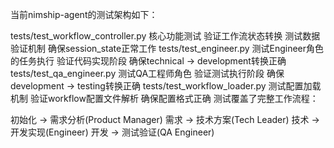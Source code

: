 当前nimship-agent的测试架构如下：

tests/test_workflow_controller.py
核心功能测试
验证工作流状态转换
测试数据验证机制
确保session_state正常工作
tests/test_engineer.py
测试Engineer角色的任务执行
验证代码实现阶段
确保technical -> development转换正确
tests/test_qa_engineer.py
测试QA工程师角色
验证测试执行阶段
确保development -> testing转换正确
tests/test_workflow_loader.py
测试配置加载机制
验证workflow配置文件解析
确保配置格式正确
测试覆盖了完整工作流程：

初始化 -> 需求分析(Product Manager)
需求 -> 技术方案(Tech Leader)
技术 -> 开发实现(Engineer)
开发 -> 测试验证(QA Engineer)